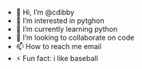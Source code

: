 - 👋 Hi, I’m @cdibby
- 👀 I’m interested in pytghon
- 🌱 I’m currently learning python
- 💞️ I’m looking to collaborate on code
- 📫 How to reach me email
- ⚡ Fun fact: i like baseball

<!---
cdibby/cdibby is a ✨ special ✨ repository because its `README.md` (this file) appears on your GitHub profile.
You can click the Preview link to take a look at your changes.
--->
